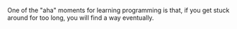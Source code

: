 One of the "aha" moments for learning programming is that, if you get stuck around for too long, you will find a way eventually.

